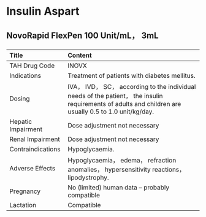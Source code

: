 # Insulin Aspart

## NovoRapid FlexPen 100 Unit/mL， 3mL

##### 

| Title              | Content                                                                                                                                                 |
|:-------------------|:--------------------------------------------------------------------------------------------------------------------------------------------------------|
| TAH Drug Code      | INOVX                                                                                                                                                   |
| Indications        | Treatment of patients with diabetes mellitus.                                                                                                           |
| Dosing             | IVA， IVD， SC， according to the individual needs of the patient， the insulin requirements of adults and children are usually 0.5 to 1.0 unit/kg/day. |
| Hepatic Impairment | Dose adjustment not necessary                                                                                                                           |
| Renal Impairment   | Dose adjustment not necessary                                                                                                                           |
| Contraindications  | Hypoglycaemia.                                                                                                                                          |
| Adverse Effects    | Hypoglycaemia， edema， refraction anomalies， hypersensitivity reactions， lipodystrophy.                                                              |
| Pregnancy          | No (limited) human data – probably compatible                                                                                                           |
| Lactation          | Compatible                                                                                                                                              |

